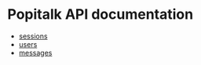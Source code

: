 # Popitalk API documentation

- [sessions](./documentation/sessions.md)
- [users](./documentation/users.md)
- [messages](./documentation/messages.md)
